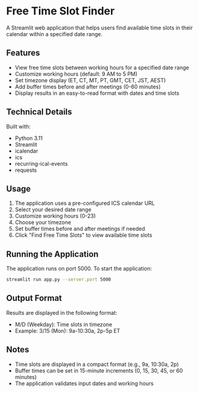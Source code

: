 
# Free Time Slot Finder

A Streamlit web application that helps users find available time slots in their calendar within a specified date range.

## Features

- View free time slots between working hours for a specified date range
- Customize working hours (default: 9 AM to 5 PM)
- Set timezone display (ET, CT, MT, PT, GMT, CET, JST, AEST)
- Add buffer times before and after meetings (0-60 minutes)
- Display results in an easy-to-read format with dates and time slots

## Technical Details

Built with:
- Python 3.11
- Streamlit
- icalendar
- ics
- recurring-ical-events
- requests

## Usage

1. The application uses a pre-configured ICS calendar URL
2. Select your desired date range
3. Customize working hours (0-23)
4. Choose your timezone
5. Set buffer times before and after meetings if needed
6. Click "Find Free Time Slots" to view available time slots

## Running the Application

The application runs on port 5000. To start the application:

```bash
streamlit run app.py --server.port 5000
```

## Output Format

Results are displayed in the following format:
- M/D (Weekday): Time slots in timezone
- Example: 3/15 (Mon): 9a-10:30a, 2p-5p ET

## Notes

- Time slots are displayed in a compact format (e.g., 9a, 10:30a, 2p)
- Buffer times can be set in 15-minute increments (0, 15, 30, 45, or 60 minutes)
- The application validates input dates and working hours
